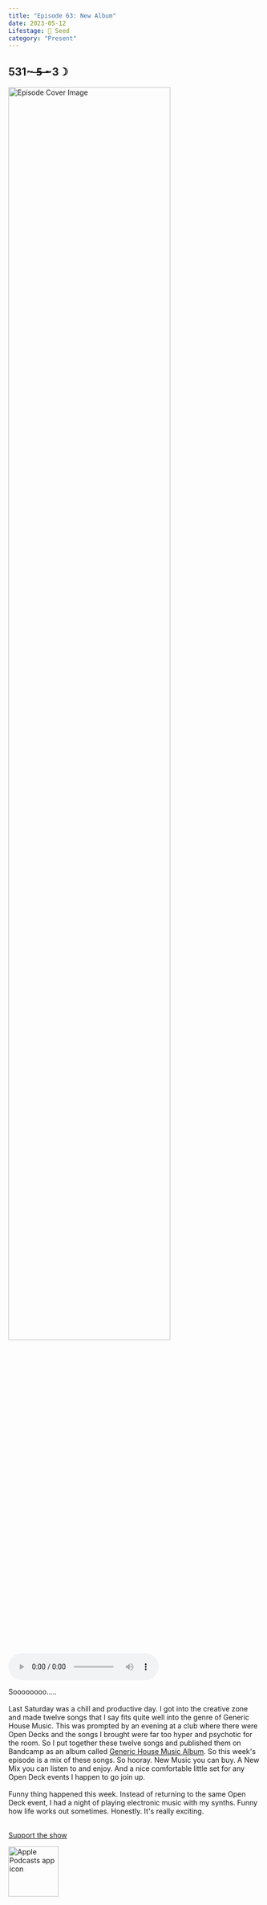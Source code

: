 ```yaml
---
title: "Episode 63: New Album"
date: 2023-05-12
Lifestage: 🌱 Seed
category: "Present"
---
```

## 531~ ̶5̶ ̶~3☽
<img src="https://artwork.captivate.fm/b399d17f-ce1b-464a-ad9f-91985dfa10a8/60854458c4d1acdf4e1c2f79c4137142.jpg" alt="Episode Cover Image" width=80%/>
<audio controls>
  <source src="https://podcasts.captivate.fm/media/b6a7586d-b4c6-456a-bdb7-36f7cca17971/12838072-episode-63-new-album.mp3" type="audio/mpeg">
  Your browser does not support the audio element.
</audio>

<p>Soooooooo.....<br/><br/>Last Saturday was a chill and productive day. I got into the creative zone and made twelve songs that I say fits quite well into the genre of Generic House Music. This was prompted by an evening at a club where there were Open Decks and the songs I brought were far too hyper and psychotic for the room. So I put together these twelve songs and published them on Bandcamp as an album called <a href='https://music.n8k99.com/album/generic-house-music-album'>Generic House Music Album</a>. So this week&apos;s episode is a mix of these songs. So hooray. New Music you can buy. A New Mix you can listen to and enjoy. And a nice comfortable little set for any Open Deck events I happen to go join up. <br/><br/>Funny thing happened this week. Instead of returning to the same Open Deck event, I had a night of playing electronic music with my synths. Funny how life works out sometimes. Honestly. It&apos;s really exciting. <br/><br/></p><a rel="payment" href="https://www.paypal.com/donate/?hosted_button_id=WX3GRUK5BHJLS">Support the show</a>

<a href="https://podcasts.apple.com/us/podcast/living-room-music/id1608791560?tscg=30200&itsct=podcast_box_appicon&ls=1&mttnsubad=1608791560" style="display: inline-block;"><img src="https://toolbox.marketingtools.apple.com/api/v2/badges/app-icon-podcasts/standard/en-us" alt="Apple Podcasts app icon" style="width: 100px; height: 100px; vertical-align: middle; object-fit: contain;" /></a>
    